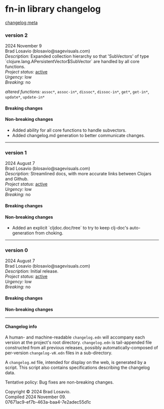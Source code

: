 <body><h1>fn-in library changelog</h1><a href="#info">changelog meta</a><section><h3>version 2</h3><p>2024 November 9<br />Brad Losavio (blosavio@sagevisuals.com)<br /><em>Description: </em>Expanded collection hierarchy so that &apos;SubVectors&apos; of type `clojure.lang.APersistentVector$SubVector` are handled by all core functions.<br /><em>Project status: </em><a href="https://github.com/metosin/open-source/blob/main/project-status.md">active</a><br /><em>Urgency: </em>low<br /><em>Breaking: </em>no</p><p><div><em>altered functions: </em><code>assoc*</code>, <code>assoc-in*</code>, <code>dissoc*</code>, <code>dissoc-in*</code>, <code>get*</code>, <code>get-in*</code>, <code>update*</code>, <code>update-in*</code></div></p><div><h4>Breaking changes</h4><ul></ul><h4>Non-breaking changes</h4><ul><li><div>Added ability for all core functions to handle subvectors.</div></li><li><div>Added changelog.md generation to better communicate changes.</div></li></ul></div><hr /></section><section><h3>version 1</h3><p>2024 August 7<br />Brad Losavio (blosavio@sagevisuals.com)<br /><em>Description: </em>Streamlined docs, with more accurate links between Clojars and Github.<br /><em>Project status: </em><a href="https://github.com/metosin/open-source/blob/main/project-status.md">active</a><br /><em>Urgency: </em>low<br /><em>Breaking: </em>no</p><p></p><div><h4>Breaking changes</h4><ul></ul><h4>Non-breaking changes</h4><ul><li><div>Added an explicit `cljdoc.doc/tree` to try to keep clj-doc&apos;s auto-generation from choking.</div></li></ul></div><hr /></section><section><h3>version 0</h3><p>2024 August 7<br />Brad Losavio (blosavio@sagevisuals.com)<br /><em>Description: </em>Initial release.<br /><em>Project status: </em><a href="https://github.com/metosin/open-source/blob/main/project-status.md">active</a><br /><em>Urgency: </em>low<br /><em>Breaking: </em>no</p><p></p><div><h4>Breaking changes</h4><ul></ul><h4>Non-breaking changes</h4><ul></ul></div><hr /></section><section><h4>Changelog info</h4><p id="info">A human- and machine-readable <code>changelog.edn</code> will accompany each version at the project&apos;s root directory. <code>changelog.edn</code> is tail-appended file constructed from all previous releases, possibly automatically-composed of per-version <code>changelog-v<em>N</em>.edn</code> files in a sub-directory.</p><p>A <code>changelog.md</code> file, intended for display on the web, is generated by a script. This script also contains specifications describing the changelog data.</p><p>Tentative policy: Bug fixes are non-breaking changes.</p></section><p id="page-footer">Copyright © 2024 Brad Losavio.<br />Compiled 2024 November 09.<span id="uuid"><br />07671ac9-ef7b-463a-baa4-7e2adec55d1c</span></p></body>